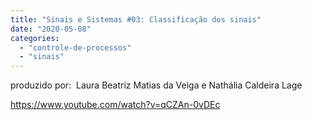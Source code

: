 ```yaml
---
title: "Sinais e Sistemas #03: Classificação dos sinais"
date: "2020-05-08"
categories: 
  - "controle-de-processos"
  - "sinais"
---
```


produzido por:  Laura Beatriz Matias da Veiga e Nathália Caldeira Lage

https://www.youtube.com/watch?v=qCZAn-0vDEc
